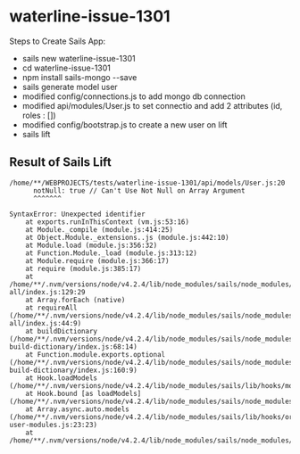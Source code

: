 # waterline-issue-1301

Steps to Create Sails App:
* sails new waterline-issue-1301
* cd waterline-issue-1301
* npm install sails-mongo --save
* sails generate model user
* modified config/connections.js to add mongo db connection
* modified api/modules/User.js to set connectio and add 2 attributes (id, roles : [])
* modified config/bootstrap.js to create a new user on lift
* sails lift

## Result of Sails Lift

```
/home/**/WEBPROJECTS/tests/waterline-issue-1301/api/models/User.js:20
      notNull: true // Can't Use Not Null on Array Argument
      ^^^^^^^

SyntaxError: Unexpected identifier
    at exports.runInThisContext (vm.js:53:16)
    at Module._compile (module.js:414:25)
    at Object.Module._extensions..js (module.js:442:10)
    at Module.load (module.js:356:32)
    at Function.Module._load (module.js:313:12)
    at Module.require (module.js:366:17)
    at require (module.js:385:17)
    at /home/**/.nvm/versions/node/v4.2.4/lib/node_modules/sails/node_modules/include-all/index.js:129:29
    at Array.forEach (native)
    at requireAll (/home/**/.nvm/versions/node/v4.2.4/lib/node_modules/sails/node_modules/include-all/index.js:44:9)
    at buildDictionary (/home/**/.nvm/versions/node/v4.2.4/lib/node_modules/sails/node_modules/sails-build-dictionary/index.js:68:14)
    at Function.module.exports.optional (/home/**/.nvm/versions/node/v4.2.4/lib/node_modules/sails/node_modules/sails-build-dictionary/index.js:160:9)
    at Hook.loadModels (/home/**/.nvm/versions/node/v4.2.4/lib/node_modules/sails/lib/hooks/moduleloader/index.js:279:23)
    at Hook.bound [as loadModels] (/home/**/.nvm/versions/node/v4.2.4/lib/node_modules/sails/node_modules/lodash/dist/lodash.js:729:21)
    at Array.async.auto.models (/home/**/.nvm/versions/node/v4.2.4/lib/node_modules/sails/lib/hooks/orm/load-user-modules.js:23:23)
    at /home/**/.nvm/versions/node/v4.2.4/lib/node_modules/sails/node_modules/async/lib/async.js:484:38
```
